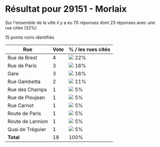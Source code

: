 # Résultat pour 29151 - Morlaix

Sur l'ensemble de la ville il y a eu 70 réponses dont 23 réponses avec une rue citée (32%)

15 points noirs identifiés

| Rue | Vote | % / les rues cités|
|-----|------|-------------------|
| Rue de Brest | 4 | <img src="../../img/bar_22.gif" />&nbsp;22%|
| Rue de Paris | 3 | <img src="../../img/bar_16.gif" />&nbsp;16%|
| Gare | 3 | <img src="../../img/bar_16.gif" />&nbsp;16%|
| Rue Gambetta | 2 | <img src="../../img/bar_11.gif" />&nbsp;11%|
| Rue des Champs | 1 | <img src="../../img/bar_5.gif" />&nbsp;5%|
| Rue de Ploujean | 1 | <img src="../../img/bar_5.gif" />&nbsp;5%|
| Rue Carnot | 1 | <img src="../../img/bar_5.gif" />&nbsp;5%|
| Route de Paris | 1 | <img src="../../img/bar_5.gif" />&nbsp;5%|
| Route de Lannion | 1 | <img src="../../img/bar_5.gif" />&nbsp;5%|
| Quai de Tréguier | 1 | <img src="../../img/bar_5.gif" />&nbsp;5%|
| **Total** | 18 | 100%|
